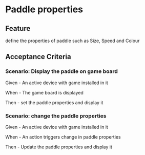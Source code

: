 # Paddle properties

## Feature

  define the properties of paddle such as Size, Speed and Colour
  
## Acceptance Criteria

### Scenario: Display the paddle on game board

  Given - An active device with game installed in it
  
  When - The game board is displayed
  
  Then - set the paddle properties and display it
  
### Scenario: change the paddle properties

  Given - An active device with game installed in it
  
  When - An action triggers change in paddle properties
  
  Then - Update the paddle properties and display it
